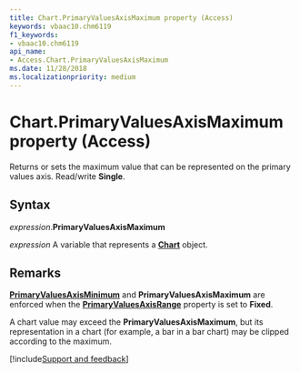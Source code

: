 ```yaml
---
title: Chart.PrimaryValuesAxisMaximum property (Access)
keywords: vbaac10.chm6119
f1_keywords:
- vbaac10.chm6119
api_name:
- Access.Chart.PrimaryValuesAxisMaximum
ms.date: 11/28/2018
ms.localizationpriority: medium
---
```



# Chart.PrimaryValuesAxisMaximum property (Access)

Returns or sets the maximum value that can be represented on the primary values axis. Read/write **Single**.


## Syntax

_expression_.**PrimaryValuesAxisMaximum**

_expression_ A variable that represents a **[Chart](Access.Chart.md)** object.


## Remarks

**[PrimaryValuesAxisMinimum](Access.Chart.PrimaryValuesAxisMinimum.md)** and **PrimaryValuesAxisMaximum** are enforced when the **[PrimaryValuesAxisRange](Access.Chart.PrimaryValuesAxisRange.md)** property is set to **Fixed**.

A chart value may exceed the **PrimaryValuesAxisMaximum**, but its representation in a chart (for example, a bar in a bar chart) may be clipped according to the maximum.

[!include[Support and feedback](~/includes/feedback-boilerplate.md)]